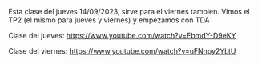 Esta clase del jueves 14/09/2023, sirve para el viernes tambien. Vimos el TP2 (el mismo para jueves y viernes) y empezamos con TDA

Clase del jueves:
https://www.youtube.com/watch?v=EbmdY-D9eKY

Clase del viernes: 
https://www.youtube.com/watch?v=uFNnpy2YLtU
